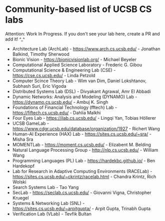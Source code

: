 # Community-based list of UCSB CS labs

Attention: Work In Progress. If you don't see your lab here, create a PR and add it! ^_^ 

- Architecture Lab (ArchLab) - https://www.arch.cs.ucsb.edu/ - Jonathan Balkind, Timothy Sherwood
- Bionic Vision - https://bionicvisionlab.org/ - Michael Beyeler
- Computational Applied Science Laboratory - Frederic G. Gibou
- Computational Science & Engineering Lab (CSE) - https://cse.cs.ucsb.edu/ - Linda Petzold
- Computer Scince Theory Lab - Wim van Dim, Daniel Lokshtanov, Subhash Suri, Eric Vigoda
- Distributed Systems Lab (DSL) - Divyakant Agrawal, Amr El Abbadi
- Dynamic Networks: Analysis and Modeling (DYNAMO) Lab - https://dynamo.cs.ucsb.edu/ - Ambuj K. Singh
- Foundations of Financial Technology (fftech) Lab - https://fiftech.cs.ucsb.edu/ - Dahlia Malkhi
- Four Eyes Lab - https://ilab.cs.ucsb.edu/ - Lingqi Yan, Tobias Höllerer
- UCSB GameLab - https://www.cdgr.ucsb.edu/database/organization/1927 - Richert Wang
- Human-AI Experience (HAX) Lab - https://sites.cs.ucsb.edu/~sra/ - Misha Sra
- MOMENTLab - https://moment.cs.ucsb.edu/ - Elizabent M. Belding
- Natural Language Processing Group - http://nlp.cs.ucsb.edu/ - William Wang
- Programming Languages (PL) Lab - https://hardekbc.github.io/ - Ben Hardekopf
- Lab for Research in Adaptive Computing Environments (RACELab) - https://sites.cs.ucsb.edu/~ckrintz/racelab.html - Chandra Krintz, Rich Wolski
- Search Systems Lab - Tao Yang
- SecLab - https://seclab.cs.ucsb.edu/ - Giovanni Vigna, Christopher Kruegel
- Systems & Networking Lab (SNL) - https://sites.cs.ucsb.edu/~arpitgupta/ - Arpit Gupta, Trinabh Gupta
- Verification Lab (VLab) - Tevfik Bultan
